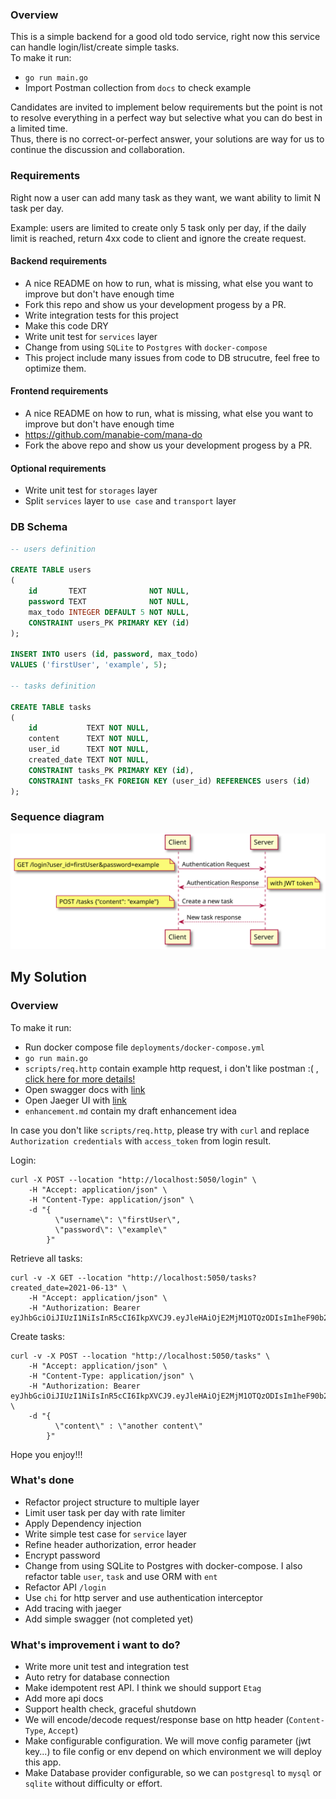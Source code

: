 ### Overview

This is a simple backend for a good old todo service, right now this service can handle login/list/create simple
tasks.  
To make it run:

- `go run main.go`
- Import Postman collection from `docs` to check example

Candidates are invited to implement below requirements but the point is not to resolve everything in a perfect way but
selective what you can do best in a limited time.  
Thus, there is no correct-or-perfect answer, your solutions are way for us to continue the discussion and collaboration.

### Requirements

Right now a user can add many task as they want, we want ability to limit N task per day.

Example: users are limited to create only 5 task only per day, if the daily limit is reached, return 4xx code to client
and ignore the create request.

#### Backend requirements

- A nice README on how to run, what is missing, what else you want to improve but don't have enough time
- Fork this repo and show us your development progess by a PR.
- Write integration tests for this project
- Make this code DRY
- Write unit test for `services` layer
- Change from using `SQLite` to `Postgres` with `docker-compose`
- This project include many issues from code to DB strucutre, feel free to optimize them.

#### Frontend requirements

- A nice README on how to run, what is missing, what else you want to improve but don't have enough time
- https://github.com/manabie-com/mana-do
- Fork the above repo and show us your development progess by a PR.

#### Optional requirements

- Write unit test for `storages` layer
- Split `services` layer to `use case` and `transport` layer

### DB Schema

```sql
-- users definition

CREATE TABLE users
(
    id       TEXT              NOT NULL,
    password TEXT              NOT NULL,
    max_todo INTEGER DEFAULT 5 NOT NULL,
    CONSTRAINT users_PK PRIMARY KEY (id)
);

INSERT INTO users (id, password, max_todo)
VALUES ('firstUser', 'example', 5);

-- tasks definition

CREATE TABLE tasks
(
    id           TEXT NOT NULL,
    content      TEXT NOT NULL,
    user_id      TEXT NOT NULL,
    created_date TEXT NOT NULL,
    CONSTRAINT tasks_PK PRIMARY KEY (id),
    CONSTRAINT tasks_FK FOREIGN KEY (user_id) REFERENCES users (id)
);
```

### Sequence diagram

![auth and create tasks request](https://github.com/manabie-com/togo/blob/master/docs/sequence.svg)

## My Solution

### Overview

To make it run:

* Run docker compose file `deployments/docker-compose.yml`
* ```go run main.go```
* `scripts/req.http` contain example http request, i don't like postman :(
  , [click here for more details!](https://www.jetbrains.com/help/idea/exploring-http-syntax.html)
* Open swagger docs with [link](http://localhost:5050/swagger/index.html)
* Open Jaeger UI with [link](http://localhost:16686/)
* `enhancement.md` contain my draft enhancement idea 

In case you don't like `scripts/req.http`, please try with `curl` and replace `Authorization credentials` with `access_token` from login result.

Login:
```shell
curl -X POST --location "http://localhost:5050/login" \
    -H "Accept: application/json" \
    -H "Content-Type: application/json" \
    -d "{
          \"username\": \"firstUser\",
          \"password\": \"example\"
        }"

```
Retrieve all tasks:

```shell
curl -v -X GET --location "http://localhost:5050/tasks?created_date=2021-06-13" \
    -H "Accept: application/json" \
    -H "Authorization: Bearer eyJhbGciOiJIUzI1NiIsInR5cCI6IkpXVCJ9.eyJleHAiOjE2MjM1OTQzODIsIm1heF90b2RvIjo1LCJ1c2VyX2lkIjoiNDgyODM5ZGYtZWQ3MC00NjUzLWJhMTEtN2I1ZTJkOTRkZTJhIn0.i3_Oh9WXbrKxppPaBGEw3iWNmttxVm7fxJiwwkhGpog"
```

Create tasks: 
```shell
curl -v -X POST --location "http://localhost:5050/tasks" \
    -H "Accept: application/json" \
    -H "Content-Type: application/json" \
    -H "Authorization: Bearer eyJhbGciOiJIUzI1NiIsInR5cCI6IkpXVCJ9.eyJleHAiOjE2MjM1OTQzODIsIm1heF90b2RvIjo1LCJ1c2VyX2lkIjoiNDgyODM5ZGYtZWQ3MC00NjUzLWJhMTEtN2I1ZTJkOTRkZTJhIn0.i3_Oh9WXbrKxppPaBGEw3iWNmttxVm7fxJiwwkhGpog" \
    -d "{
          \"content\" : \"another content\"
        }"
```

Hope you enjoy!!!

### What's done

* Refactor project structure to multiple layer
* Limit user task per day with rate limiter
* Apply Dependency injection
* Write simple test case for `service` layer
* Refine header authorization, error header
* Encrypt password
* Change from using SQLite to Postgres with docker-compose. I also refactor table `user`, `task` and use ORM with `ent`
* Refactor API `/login`
* Use `chi` for http server and use authentication interceptor
* Add tracing with jaeger
* Add simple swagger (not completed yet)

### What's improvement i want to do?

* Write more unit test and integration test
* Auto retry for database connection
* Make idempotent rest API. I think we should support `Etag`
* Add more api docs
* Support health check, graceful shutdown
* We will encode/decode request/response base on http header (`Content-Type`, `Accept`)
* Make configurable configuration. We will move config parameter (jwt key...) to file config or env depend on which environment we will deploy this app.
* Make Database provider configurable, so we can `postgresql` to `mysql` or `sqlite` without difficulty or effort.